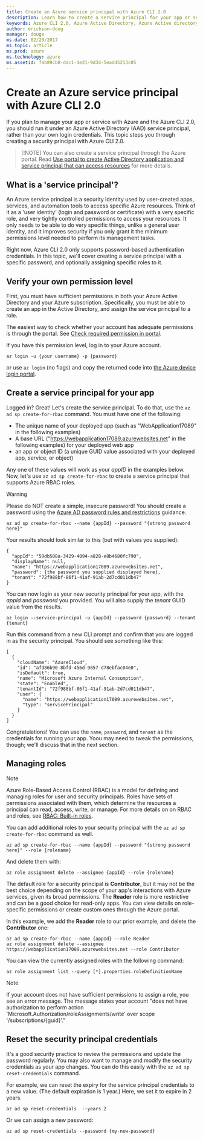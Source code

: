 ```yaml
---
title: Create an Azure service principal with Azure CLI 2.0
description: Learn how to create a service principal for your app or service with Azure CLI 2.0.
keywords: Azure CLI 2.0, Azure Active Directory, Azure Active directory, AD, RBAC
author: erickson-doug
manager: douge
ms.date: 02/20/2017
ms.topic: article
ms.prod: azure
ms.technology: azure
ms.assetid: fab89cb8-dac1-4e21-9d34-5eadd5213c05
---
```


# Create an Azure service principal with Azure CLI 2.0

If you plan to manage your app or service with Azure and the Azure CLI 2.0, you should run it under an Azure Active Directory (AAD) service principal, rather than your own login credentials.  This topic steps you through creating a security principal with Azure CLI 2.0.


> [!NOTE] You can also create a service principal through the Azure portal. Read [Use portal to create Active Directory application and service principal that can access resources](/azure/azure-resource-manager/resource-group-create-service-principal-portal) for more details.

## What is a 'service principal'?

An Azure service principal is a security identity used by user-created apps, services, and automation tools to access specific Azure resources. Think of it as a 'user identity' (login and password or certificate) with a very specific role, and very tightly controlled permissions to access your resources. It only needs to be able to do very specific things, unlike a general user identity, and it improves security if you only grant it the minimum permissions level needed to perform its management tasks. 

Right now, Azure CLI 2.0 only supports password-based authentication credentials. In this topic, we'll cover creating a service principal with a specific password, and optionally assigning specific roles to it.

## Verify your own permission level

First, you must have sufficient permissions in both your Azure Active Directory and your Azure subscription. Specifically, you must be able to create an app in the Active Directory, and assign the service principal to a role. 

The easiest way to check whether your account has adequate permissions is through the portal. See [Check required permission in portal](/azure/azure-resource-manager/resource-group-create-service-principal-portal.md#required-permissions).

If you have this permission level, log in to your Azure account.

```azurecli
az login -u {your username} -p {password}
```

or use `az login` (no flags) and copy the returned code into [the Azure device login portal](https://aka.ms/devicelogin).

## Create a service principal for your app 

Logged in? Great! Let's create the service principal. To do that, use the `az ad sp create-for-rbac` command. You must have one of the following:

  * The unique name of your deployed app (such as "WebApplication17089" in the following examples) 
  * A base URL ("https://webapplication17089.azurewebsites.net" in the following examples) for your deployed web app
  * an app or object ID (a unique GUID value associated with your deployed app, service, or object)

 Any one of these values will work as your *appID* in the examples below. Now, let's use `az ad sp create-for-rbac` to create a service principal that supports Azure RBAC roles.

 > [!WARNING] 
 > Please do NOT create a simple, insecure password! You should create a password using the [Azure AD password rules and restrictions](/active-directory/active-directory-passwords-policy) guidance.

```azurecli
az ad sp create-for-rbac --name {appId} --password "{strong password here}" 
``` 

Your results should look similar to this (but with values you supplied):

```
{
  "appId": "59db508a-3429-4094-a828-e8b4680fc790",
  "displayName": null,
  "name": "https://webapplication17089.azurewebsites.net",
  "password": {the password you supplied displayed here},
  "tenant": "72f988bf-86f1-41af-91ab-2d7cd011db47"
}
```
You can now login as your new security principal for your app, with the *appId* and *password* you provided.  You will also supply the *tenant* GUID value from the results. 

```azurecli
az login --service-principal -u {appId} --password {password} --tenant {tenant}
``` 

Run this command from a new CLI prompt and confirm that you are logged in as the security principal. You should see something like this:

```
[
  {
    "cloudName": "AzureCloud",
    "id": "afd86b90-8bfd-456d-9857-d78ebfac04e0",
    "isDefault": true,
    "name": "Microsoft Azure Internal Consumption",
    "state": "Enabled",
    "tenantId": "72f988bf-86f1-41af-91ab-2d7cd011db47",
    "user": {
      "name": "https://webapplication17089.azurewebsites.net",
      "type": "servicePrincipal"
    }
  }
]
```

Congratulations! You can use the `name`, `password`, and `tenant` as the credentials for running your app. Yoou may need to tweak the permissions, though; we'll discuss that in the next section.

## Managing roles 

> [!NOTE]
> Azure Role-Based Access Control (RBAC) is a model for defining and managing roles for user and security principals. Roles have sets of permissions associated with them, which determine the resources a principal can read, access, write, or manage. For more details on on RBAC and roles, see [RBAC: Built-in roles](/azure/active-directory/role-based-access-built-in-roles.md).

You can add additional roles to your security principal with the `az ad sp create-for-rbac` command as well.

```azurecli
az ad sp create-for-rbac --name {appId} --password "{strong password here}" --role {rolename}
```

And delete them with:

```azurecli
az role assignment delete --assignee {appId} --role {rolename}
```

The default role for a security principal is **Contributor**, but it may not be the best choice depending on the scope of your app's interactions with Azure services, given its broad permissions. The **Reader** role is more restrictive and can be a good choice for read-only apps. You can view details on role-specific permissions or create custom ones through the Azure portal.

In this example, we add the **Reader** role to our prior example, and delete the **Contributor** one:

```
az ad sp create-for-rbac --name {appId} --role Reader
az role assignment delete --assignee https://webapplication17089.azurewebsites.net --role Contributor
```

You can view the currently assigned roles with the following command:

```azurecli
az role assignment list --query [*].properties.roleDefinitionName
```

> [!NOTE] 
> If your account does not have sufficient permissions to assign a role, you see an error message. The message states your account "does not have authorization to perform action 'Microsoft.Authorization/roleAssignments/write' over scope '/subscriptions/{guid}'."


## Reset the security principal credentials

It's a good security practice to review the permissions and update the password regularly. You may also want to manage and modify the security credentials as your app changes. You can do this easily with the `az ad sp reset-credentials` command. 

For example, we can reset the expiry for the service principal credentials to a new value. (The default expiration is 1 year.) Here, we set it to expire in 2 years.

```azurecli
az ad sp reset-credentials  --years 2
```

Or we can assign a new password:

```azurecli
az ad sp reset-credentials --password {my-new-password}
```









